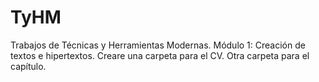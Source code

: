 # TyHM
Trabajos de Técnicas y Herramientas Modernas.
Módulo 1: Creación de textos e hipertextos.
Creare una carpeta para el CV.
Otra carpeta para el capítulo.
